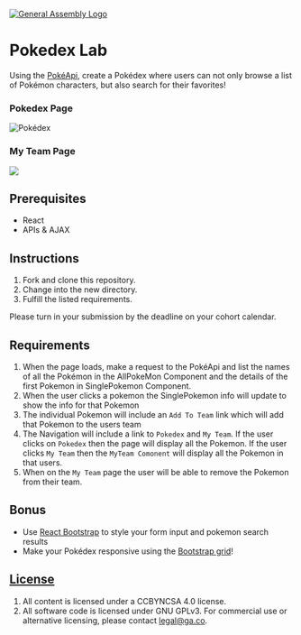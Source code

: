 [![General Assembly Logo](https://camo.githubusercontent.com/1a91b05b8f4d44b5bbfb83abac2b0996d8e26c92/687474703a2f2f692e696d6775722e636f6d2f6b6538555354712e706e67)](https://generalassemb.ly/education/web-development-immersive)

# Pokedex Lab

Using the [PokéApi](https://pokeapi.co/), create a Pokédex where users can not
only browse a list of Pokémon characters, but also search for their favorites!


### Pokedex Page

![Pokédex](https://i.imgur.com/fbSDdrf.png)

### My Team Page

![](https://i.imgur.com/lZtCNzG.png)

## Prerequisites

- React
- APIs & AJAX

## Instructions

1. Fork and clone this repository.
2. Change into the new directory.
3. Fulfill the listed requirements.

Please turn in your submission by the deadline on your cohort calendar.

## Requirements

1. When the page loads, make a request to the PokéApi and list the names of all the Pokémon in the AllPokeMon Component and the details of the first Pokemon in SinglePokemon Component. 
2. When the user clicks a pokemon the SinglePokemon info will update to show the info for that Pokemon
3. The individual Pokemon will include an `Add To Team` link which will add that Pokemon to the users team
4. The Navigation will include a link to `Pokedex` and `My Team`.  If the user clicks on `Pokedex` then the page will display all the Pokemon.  If the user clicks `My Team` then the `MyTeam Comonent` will display all the Pokemon in that users. 
5. When on the `My Team` page the user will be able to remove the Pokemon from their team. 

## Bonus

- Use [React Bootstrap](https://react-bootstrap.github.io/getting-started/introduction) to style your form input and
  pokemon search results
- Make your Pokédex responsive using the
  [Bootstrap grid](https://react-bootstrap.netlify.com/layout/grid/#grid)!


## [License](LICENSE)

1.  All content is licensed under a CC­BY­NC­SA 4.0 license.
2.  All software code is licensed under GNU GPLv3. For commercial use or
    alternative licensing, please contact legal@ga.co.
